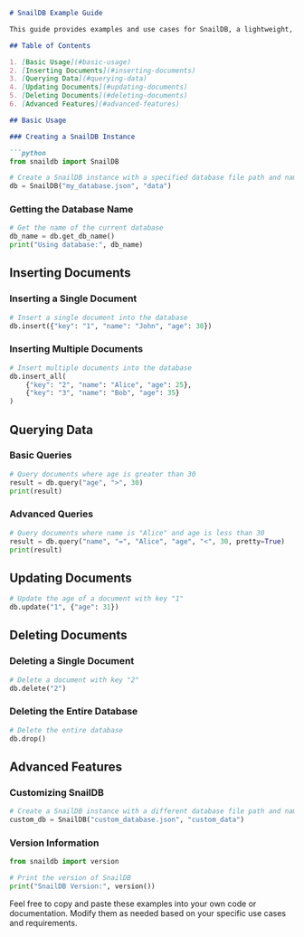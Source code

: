 
```markdown
# SnailDB Example Guide

This guide provides examples and use cases for SnailDB, a lightweight, non-SQL database for Python. 

## Table of Contents

1. [Basic Usage](#basic-usage)
2. [Inserting Documents](#inserting-documents)
3. [Querying Data](#querying-data)
4. [Updating Documents](#updating-documents)
5. [Deleting Documents](#deleting-documents)
6. [Advanced Features](#advanced-features)

## Basic Usage

### Creating a SnailDB Instance

```python
from snaildb import SnailDB

# Create a SnailDB instance with a specified database file path and name
db = SnailDB("my_database.json", "data")
```

### Getting the Database Name

```python
# Get the name of the current database
db_name = db.get_db_name()
print("Using database:", db_name)
```

## Inserting Documents

### Inserting a Single Document

```python
# Insert a single document into the database
db.insert({"key": "1", "name": "John", "age": 30})
```

### Inserting Multiple Documents

```python
# Insert multiple documents into the database
db.insert_all(
    {"key": "2", "name": "Alice", "age": 25},
    {"key": "3", "name": "Bob", "age": 35}
)
```

## Querying Data

### Basic Queries

```python
# Query documents where age is greater than 30
result = db.query("age", ">", 30)
print(result)
```

### Advanced Queries

```python
# Query documents where name is "Alice" and age is less than 30
result = db.query("name", "=", "Alice", "age", "<", 30, pretty=True)
print(result)
```

## Updating Documents

```python
# Update the age of a document with key "1"
db.update("1", {"age": 31})
```

## Deleting Documents

### Deleting a Single Document

```python
# Delete a document with key "2"
db.delete("2")
```

### Deleting the Entire Database

```python
# Delete the entire database
db.drop()
```

## Advanced Features

### Customizing SnailDB

```python
# Create a SnailDB instance with a different database file path and name
custom_db = SnailDB("custom_database.json", "custom_data")
```

### Version Information

```python
from snaildb import version

# Print the version of SnailDB
print("SnailDB Version:", version())
```

Feel free to copy and paste these examples into your own code or documentation. Modify them as needed based on your specific use cases and requirements.
```
